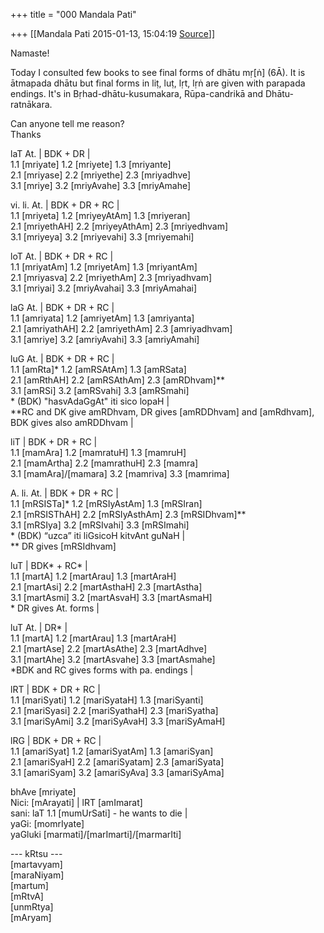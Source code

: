 +++
title = "000 Mandala Pati"

+++
[[Mandala Pati	2015-01-13, 15:04:19 [Source](https://groups.google.com/g/samskrita/c/Zu1TCKHMH8s)]]



Namaste!  
  
Today I consulted few books to see final forms of dhātu mṛ\[ṅ\] (6Ā). It is ātmapada dhātu but final forms in liṭ, luṭ, lṛt, lṛṅ are given with parapada endings. It's in Bṛhad-dhātu-kusumakara, Rūpa-candrikā and Dhātu-ratnākara.  
  
Can anyone tell me reason?  
Thanks  
  
  
  laT At. \| BDK + DR \|  
 1.1 \[mriyate\]  1.2 \[mriyete\]  1.3 \[mriyante\]  
 2.1 \[mriyase\]  2.2 \[mriyethe\]  2.3 \[mriyadhve\]  
 3.1 \[mriye\]  3.2 \[mriyAvahe\]  3.3 \[mriyAmahe\]  
  
  vi. li. At. \| BDK + DR + RC \|  
 1.1 \[mriyeta\]  1.2 \[mriyeyAtAm\]  1.3 \[mriyeran\]  
 2.1 \[mriyethAH\]  2.2 \[mriyeyAthAm\]  2.3 \[mriyedhvam\]  
 3.1 \[mriyeya\]  3.2 \[mriyevahi\]  3.3 \[mriyemahi\]  
  
  loT At. \| BDK + DR + RC \|  
 1.1 \[mriyatAm\]  1.2 \[mriyetAm\]  1.3 \[mriyantAm\]  
 2.1 \[mriyasva\]  2.2 \[mriyethAm\]  2.3 \[mriyadhvam\]  
 3.1 \[mriyai\]  3.2 \[mriyAvahai\]  3.3 \[mriyAmahai\]  
  
  laG At. \| BDK + DR + RC \|  
 1.1 \[amriyata\]  1.2 \[amriyetAm\]  1.3 \[amriyanta\]  
 2.1 \[amriyathAH\]  2.2 \[amriyethAm\]  2.3 \[amriyadhvam\]  
 3.1 \[amriye\]  3.2 \[amriyAvahi\]  3.3 \[amriyAmahi\]  
  
  luG At. \| BDK + DR + RC \|  
 1.1 \[amRta\]\*  1.2 \[amRSAtAm\]  1.3 \[amRSata\]  
 2.1 \[amRthAH\]  2.2 \[amRSAthAm\]  2.3 \[amRDhvam\]\*\*  
 3.1 \[amRSi\]  3.2 \[amRSvahi\]  3.3 \[amRSmahi\]  
\* (BDK) "hasvAdaGgAt" iti sico lopaH \|  
\*\*RC and DK give amRDhvam, DR gives \[amRDDhvam\] and \[amRdhvam\], BDK gives also amRDDhvam \|  
  
  liT \| BDK + DR + RC \|  
 1.1 \[mamAra\]  1.2 \[mamratuH\]  1.3 \[mamruH\]  
 2.1 \[mamArtha\]  2.2 \[mamrathuH\]  2.3 \[mamra\]  
 3.1 \[mamAra\]/\[mamara\]  3.2 \[mamriva\]  3.3 \[mamrima\]  
  
  A. li. At. \| BDK + DR + RC \|  
 1.1 \[mRSISTa\]\*  1.2 \[mRSIyAstAm\]  1.3 \[mRSIran\]  
 2.1 \[mRSISThAH\]  2.2 \[mRSIyAsthAm\]  2.3 \[mRSIDhvam\]\*\*  
 3.1 \[mRSIya\]  3.2 \[mRSIvahi\]  3.3 \[mRSImahi\]  
\* (BDK) “uzca” iti liGsicoH kitvAnt guNaH \|  
\*\* DR gives \[mRSIdhvam\]  
  
  luT \| BDK\* + RC\* \|  
 1.1 \[martA\]  1.2 \[martArau\]  1.3 \[martAraH\]  
 2.1 \[martAsi\]  2.2 \[martAsthaH\]  2.3 \[martAstha\]  
 3.1 \[martAsmi\]  3.2 \[martAsvaH\]  3.3 \[martAsmaH\]  
\* DR gives At. forms \|  
  
  luT At. \| DR\* \|  
 1.1 \[martA\]  1.2 \[martArau\]  1.3 \[martAraH\]  
 2.1 \[martAse\]  2.2 \[martAsAthe\]  2.3 \[martAdhve\]  
 3.1 \[martAhe\]  3.2 \[martAsvahe\]  3.3 \[martAsmahe\]  
\*BDK and RC gives forms with pa. endings \|  
  
  lRT \| BDK + DR + RC \|  
 1.1 \[mariSyati\]  1.2 \[mariSyataH\]  1.3 \[mariSyanti\]  
 2.1 \[mariSyasi\]  2.2 \[mariSyathaH\]  2.3 \[mariSyatha\]  
 3.1 \[mariSyAmi\]  3.2 \[mariSyAvaH\]  3.3 \[mariSyAmaH\]  
  
  lRG \| BDK + DR + RC \|  
 1.1 \[amariSyat\]  1.2 \[amariSyatAm\]  1.3 \[amariSyan\]  
 2.1 \[amariSyaH\]  2.2 \[amariSyatam\]  2.3 \[amariSyata\]  
 3.1 \[amariSyam\]  3.2 \[amariSyAva\]  3.3 \[amariSyAma\]  
  
 bhAve \[mriyate\]  
 Nici: \[mArayati\] \| lRT \[amImarat\]  
 sani: laT 1.1 \[mumUrSati\] - he wants to die \|  
 yaGi: \[momrIyate\]  
 yaGluki \[marmati\]/\[marImarti\]/\[marmarIti\]  
  
  --- kRtsu ---  
 \[martavyam\]  
 \[maraNiyam\]  
 \[martum\]  
 \[mRtvA\]  
 \[unmRtya\]  
 \[mAryam\]  

